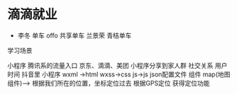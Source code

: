 # 滴滴就业
- 李冬
 单车 offo 共享单车
 兰景荣 青桔单车



 学习场景

 小程序 腾讯系的流量入口
 京东、滴滴、美团
 小程序分享到家人群
 社交关系
 用户时间 抖音里
 小程序 wxml ->html
 wxss->css
 js->js json配置文件
 组件 map(地图组件)-->
    根据我们所在的位置，坐标定位过去
    根据GPS定位 获得定位功能